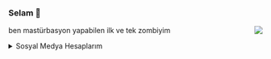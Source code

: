 ### Selam 👋

[<img src="https://lanyard-profile-readme.vercel.app/api/966877649018433607" align="right">](https://discord.com/users/853235926825435146)

ben mastürbasyon yapabilen ilk ve tek zombiyim


<details>
  <summary>Sosyal Medya Hesaplarım</summary>
  
♦ [Discord](https://discord.com/users/853235926825435146)
  
♦ [Instagram](https://www.instagram.com/itslilsahin/)
  
♦ [Twitter](https://twitter.com/itslilsahin)
  
♦ [Spotify](https://open.spotify.com/artist/6Avv8vRF0aDxE7jEc6XS0m?si=dOX8Ic1qQdiYZCcwVOt3BA)
</details>
